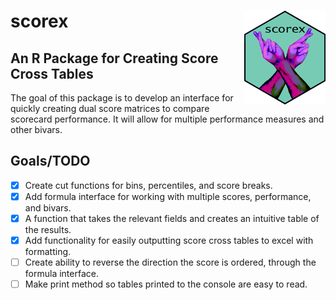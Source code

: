 # scorex <img src="man/figures/scorex_hex_sticker.png" align="right" height = 150/>
## An R Package for Creating Score Cross Tables

The goal of this package is to develop an interface for quickly creating dual score matrices to compare scorecard performance. It will allow for multiple performance measures and other bivars.


## Goals/TODO

- [x] Create cut functions for bins, percentiles, and score breaks.
- [x] Add formula interface for working with multiple scores, performance, and bivars.
- [x] A function that takes the relevant fields and creates an intuitive table of the results.
- [x] Add functionality for easily outputting score cross tables to excel with formatting.
- [ ] Create ability to reverse the direction the score is ordered, through the formula interface.
- [ ] Make print method so tables printed to the console are easy to read.
